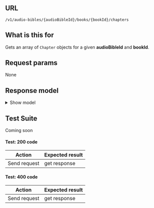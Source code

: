 ## URL

`/v1/audio-bibles/{audioBibleId}/books/{bookId}/chapters`

## What is this for

Gets an array of `Chapter` objects for a given **audioBibleId** and **bookId**.

## Request params

None

## Response model

<details><summary>Show model</summary>

```ts
{
  data: [
    {
      id: string;
      bibleId: string;
      number: string;
      bookId: string;
      reference: string;
    },
  ];
}
```

</details>

## Test Suite

Coming soon

#### Test: 200 code

| Action       | Expected result |
| ------------ | --------------- |
| Send request | get response    |

#### Test: 400 code

| Action       | Expected result |
| ------------ | --------------- |
| Send request | get response    |
